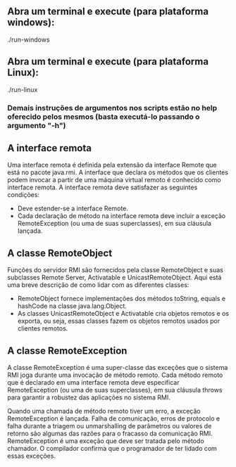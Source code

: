 
## Abra um terminal e execute (para plataforma windows):
./run-windows

## Abra um terminal e execute (para plataforma Linux):
./run-linux

### Demais instruções de argumentos nos scripts estão no help oferecido pelos mesmos (basta executá-lo passando o argumento "-h")

## A interface remota

Uma interface remota é definida pela extensão da interface Remote que está no pacote java.rmi. 
A interface que declara os métodos que os clientes podem invocar a partir de uma máquina virtual 
remoto é conhecido como interface remota. A interface remota deve satisfazer as seguintes condições:
- Deve estender-se a interface Remote.
- Cada declaração de método na interface remota deve incluir a exceção RemoteException 
  (ou uma de suas superclasses), em sua cláusula lançada.

## A classe RemoteObject

Funções do servidor RMI são fornecidos pela classe RemoteObject e suas subclasses Remote Server, 
Activatable e UnicastRemoteObject. Aqui está uma breve descrição de como lidar com as diferentes classes:

- RemoteObject fornece implementações dos métodos toString, equals e hashCode na classe java.lang.Object.
- As classes UnicastRemoteObject e Activatable cria objetos remotos e os exporta, ou seja, 
  essas classes fazem os objetos remotos usados por clientes remotos.

## A classe RemoteException

A classe RemoteException é uma super-classe das exceções que o sistema RMI joga durante uma invocação 
de método remoto. Cada método remoto que é declarado em uma interface remota deve especificar 
RemoteException (ou uma de suas superclasses), em sua cláusula throws para garantir a robustez das 
aplicações no sistema RMI.

Quando uma chamada de método remoto tiver um erro, a exceção RemoteException é lançada. 
Falha de comunicação, erros de protocolo e falha durante a triagem ou unmarshalling de parâmetros 
ou valores de retorno são algumas das razões para o fracasso da comunicação RMI. RemoteException 
é uma exceção que deve ser tratada pelo método chamador. O compilador confirma que o programador 
de ter lidado com essas exceções.

